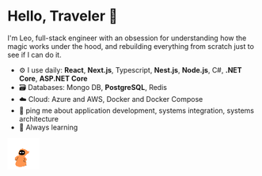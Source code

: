 # Hello, Traveler 🖖

I'm Leo, full-stack engineer with an obsession for understanding how the magic works under the hood, and rebuilding everything from scratch just to see if I can do it.

- ⚙️ I use daily: <b>React</b>, <b>Next.js</b>, Typescript, <b>Nest.js</b>, <b>Node.js</b>, C#, <b>.NET Core</b>, <b>ASP.NET Core</b>
- 🗃️ Databases: Mongo DB, <b>PostgreSQL</b>, Redis
- ☁️ Cloud: Azure and AWS, Docker and Docker Compose
- 💬 ping me about application development, systems integration, systems architecture
- 🧙 Always learning

<img src="./New_Piskel.gif" />
